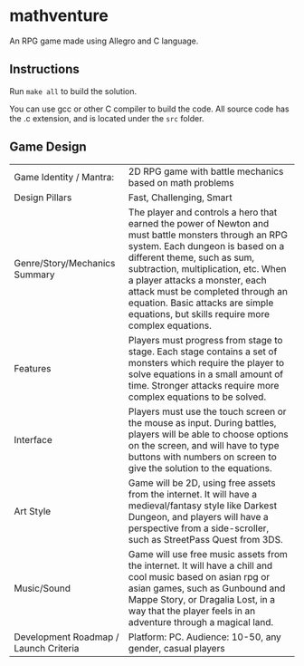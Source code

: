 # mathventure
An RPG game made using Allegro and C language.

## Instructions
Run ```make all``` to build the solution.

You can use gcc or other C compiler to build the code. All source code has the .c extension, and is located under the ```src``` folder.

## Game Design

|  |  |
| ------ | ------ |
| Game Identity / Mantra:  | 2D RPG game with battle mechanics based on math problems |
| Design Pillars | Fast, Challenging, Smart |
| Genre/Story/Mechanics Summary | The player and controls a hero that earned the power of Newton and must battle monsters through an RPG system. Each dungeon is based on a different theme, such as sum, subtraction, multiplication, etc. When a player attacks a monster, each attack must be completed through an equation. Basic attacks are simple equations, but skills require more complex equations. |
| Features | Players must progress from stage to stage. Each stage contains a set of monsters which require the player to solve equations in a small amount of time. Stronger attacks require more complex equations to be solved. |
| Interface | Players must use the touch screen or the mouse as input. During battles, players will be able to choose options on the screen, and will have to type buttons with numbers on screen to give the solution to the equations. |
| Art Style | Game will be 2D, using free assets from the internet. It will have a medieval/fantasy style like Darkest Dungeon, and players will have a perspective from a side-scroller, such as StreetPass Quest from 3DS. |
| Music/Sound | Game will use free music assets from the internet. It will have a chill and cool music based on asian rpg or asian games, such as Gunbound and Mappe Story, or Dragalia Lost, in a way that the player feels in an adventure through a magical land. |
| Development Roadmap / Launch Criteria | Platform: PC.	Audience: 10-50, any gender, casual players |
